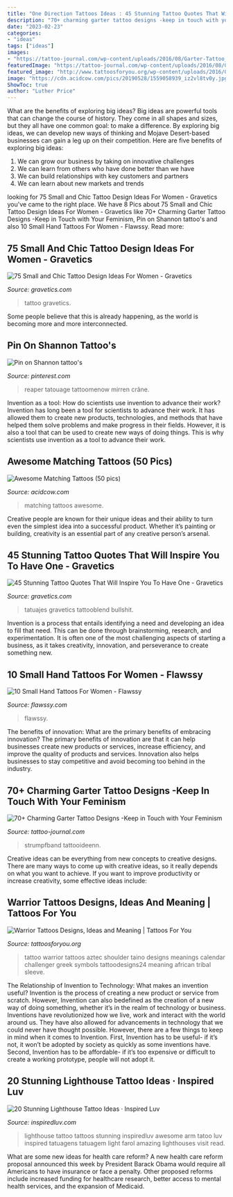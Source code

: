 ```yaml
---
title: "One Direction Tattoos Ideas : 45 Stunning Tattoo Quotes That Will Inspire You To Have One"
description: "70+ charming garter tattoo designs -keep in touch with your feminism"
date: "2023-02-23"
categories:
- "ideas"
tags: ["ideas"]
images:
- "https://tattoo-journal.com/wp-content/uploads/2016/08/Garter-Tattoo_-5.jpg"
featuredImage: "https://tattoo-journal.com/wp-content/uploads/2016/08/Garter-Tattoo_-5.jpg"
featured_image: "http://www.tattoosforyou.org/wp-content/uploads/2016/05/Taino-Warrior-Tattoos.jpg"
image: "https://cdn.acidcow.com/pics/20190528/1559058939_iz2vl8tv0y.jpg"
ShowToc: true
author: "Luther Price"
---
```



What are the benefits of exploring big ideas?
Big ideas are powerful tools that can change the course of history. They come in all shapes and sizes, but they all have one common goal: to make a difference. By exploring big ideas, we can develop new ways of thinking and Mojave Desert-based businesses can gain a leg up on their competition. Here are five benefits of exploring big ideas: 
1. We can grow our business by taking on innovative challenges
2. We can learn from others who have done better than we have
3. We can build relationships with key customers and partners
4. We can learn about new markets and trends

	

		
looking for 75 Small and Chic Tattoo Design Ideas For Women - Gravetics you've came to the right place. We have 8 Pics about 75 Small and Chic Tattoo Design Ideas For Women - Gravetics like 70+ Charming Garter Tattoo Designs -Keep in Touch with Your Feminism, Pin on Shannon tattoo&#039;s and also 10 Small Hand Tattoos For Women - Flawssy. Read more:
		
    
## 75 Small And Chic Tattoo Design Ideas For Women - Gravetics

<img loading=lazy src="https://www.gravetics.com/wp-content/uploads/2016/11/Small-Tattoo-Ideas32.jpg" onerror="this.onerror=null;this.src='https://tse4.mm.bing.net/th?id=OIP.zxY-5ocoIZ-cE0V8u4tWgwHaJ4&amp;pid=15.1';" alt="75 Small and Chic Tattoo Design Ideas For Women - Gravetics">

_Source: gravetics.com_

>tattoo gravetics. 

	

Some people believe that this is already happening, as the world is becoming more and more interconnected. 

    
## Pin On Shannon Tattoo&#039;s

<img loading=lazy src="https://i.pinimg.com/736x/be/0c/11/be0c114d7587bc9c5cb542284917944d.jpg" onerror="this.onerror=null;this.src='https://tse1.mm.bing.net/th?id=OIP.p4vy1yC35hCozQW6AYVf-AAAAA&amp;pid=15.1';" alt="Pin on Shannon tattoo&#039;s">

_Source: pinterest.com_

>reaper tatouage tattoomenow mirren crâne. 

	

Invention as a tool: How do scientists use invention to advance their work?
Invention has long been a tool for scientists to advance their work. It has allowed them to create new products, technologies, and methods that have helped them solve problems and make progress in their fields. However, it is also a tool that can be used to create new ways of doing things. This is why scientists use invention as a tool to advance their work.

    
## Awesome Matching Tattoos (50 Pics)

<img loading=lazy src="https://cdn.acidcow.com/pics/20190528/1559058939_iz2vl8tv0y.jpg" onerror="this.onerror=null;this.src='https://tse4.mm.bing.net/th?id=OIP.zkKMot3mXCdBrejS29HjRwHaJQ&amp;pid=15.1';" alt="Awesome Matching Tattoos (50 pics)">

_Source: acidcow.com_

>matching tattoos awesome. 

	

Creative people are known for their unique ideas and their ability to turn even the simplest idea into a successful product. Whether it’s painting or building, creativity is an essential part of any creative person’s arsenal.

    
## 45 Stunning Tattoo Quotes That Will Inspire You To Have One - Gravetics

<img loading=lazy src="https://www.gravetics.com/wp-content/uploads/2016/11/Quote-Tattoos26.jpg" onerror="this.onerror=null;this.src='https://tse1.mm.bing.net/th?id=OIP.UeZYHbM0zG4dnyGiNUOUvQHaHP&amp;pid=15.1';" alt="45 Stunning Tattoo Quotes That Will Inspire You To Have One - Gravetics">

_Source: gravetics.com_

>tatuajes gravetics tattooblend bullshit. 

	

Invention is a process that entails identifying a need and developing an idea to fill that need. This can be done through brainstorming, research, and experimentation. It is often one of the most challenging aspects of starting a business, as it takes creativity, innovation, and perseverance to create something new.

    
## 10 Small Hand Tattoos For Women - Flawssy

<img loading=lazy src="http://flawssy.com/wp-content/uploads/2016/06/Small-Hand-Tattoo-Designs-for-Women-1.jpg" onerror="this.onerror=null;this.src='https://tse2.mm.bing.net/th?id=OIP.tm6IOJ3HTzsauq6m701kfgHaKl&amp;pid=15.1';" alt="10 Small Hand Tattoos For Women - Flawssy">

_Source: flawssy.com_

>flawssy. 

	

The benefits of innovation: What are the primary benefits of embracing innovation?
The primary benefits of innovation are that it can help businesses create new products or services, increase efficiency, and improve the quality of products and services. Innovation also helps businesses to stay competitive and avoid becoming too behind in the industry.

    
## 70+ Charming Garter Tattoo Designs -Keep In Touch With Your Feminism

<img loading=lazy src="https://tattoo-journal.com/wp-content/uploads/2016/08/Garter-Tattoo_-5.jpg" onerror="this.onerror=null;this.src='https://tse1.mm.bing.net/th?id=OIP.PV6UwffuzM0iOt-DPHUBnwHaHa&amp;pid=15.1';" alt="70+ Charming Garter Tattoo Designs -Keep in Touch with Your Feminism">

_Source: tattoo-journal.com_

>strumpfband tattooideenn. 

	

Creative ideas can be everything from new concepts to creative designs. There are many ways to come up with creative ideas, so it really depends on what you want to achieve. If you want to improve productivity or increase creativity, some effective ideas include:

    
## Warrior Tattoos Designs, Ideas And Meaning | Tattoos For You

<img loading=lazy src="http://www.tattoosforyou.org/wp-content/uploads/2016/05/Taino-Warrior-Tattoos.jpg" onerror="this.onerror=null;this.src='https://tse3.mm.bing.net/th?id=OIP.nJIffTaVyEMmd_vTfe5n4wHaLI&amp;pid=15.1';" alt="Warrior Tattoos Designs, Ideas and Meaning | Tattoos For You">

_Source: tattoosforyou.org_

>tattoo warrior tattoos aztec shoulder taino designs meanings calendar challenger greek symbols tattoodesigns24 meaning african tribal sleeve. 

	

The Relationship of Invention to Technology: What makes an invention useful?
Invention is the process of creating a new product or service from scratch. However, Invention can also bedefined as the creation of a new way of doing something, whether it’s in the realm of technology or business. Inventions have revolutionized how we live, work and interact with the world around us. They have also allowed for advancements in technology that we could never have thought possible. 
However, there are a few things to keep in mind when it comes to Invention. First, Invention has to be useful- if it’s not, it won’t be adopted by society as quickly as some inventions have. Second, Invention has to be affordable- if it’s too expensive or difficult to create a working prototype, people will not adopt it.

    
## 20 Stunning Lighthouse Tattoo Ideas · Inspired Luv

<img loading=lazy src="http://www.inspiredluv.com/wp-content/uploads/2016/12/amazing-Lighthouse-Tattoos-and-Meanings.jpg" onerror="this.onerror=null;this.src='https://tse4.mm.bing.net/th?id=OIP.LzXeSpD1MUvQvD33WNi1VAHaMN&amp;pid=15.1';" alt="20 Stunning Lighthouse Tattoo Ideas · Inspired Luv">

_Source: inspiredluv.com_

>lighthouse tattoo tattoos stunning inspiredluv awesome arm tatoo luv inspired tatuagens tatuagem light farol amazing lighthouses visit read. 

	

What are some new ideas for health care reform?
A new health care reform proposal announced this week by President Barack Obama would require all Americans to have insurance or face a penalty. Other proposed reforms include increased funding for healthcare research, better access to mental health services, and the expansion of Medicaid.

